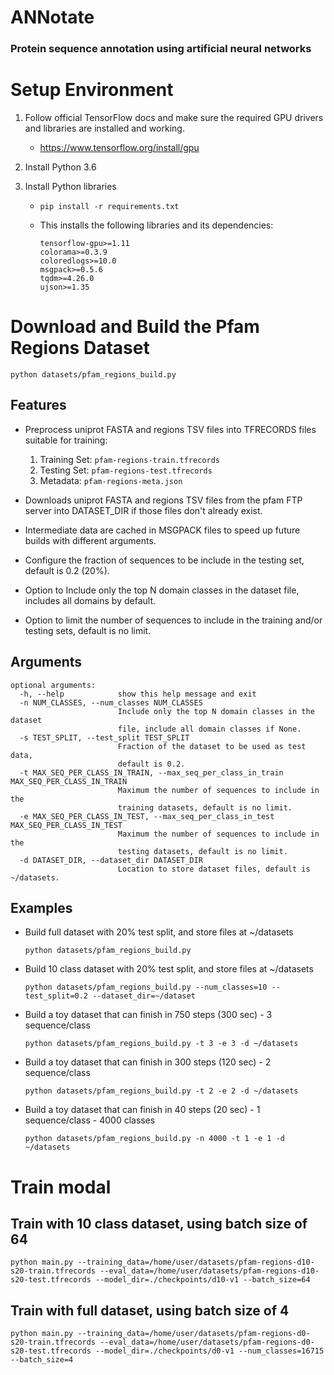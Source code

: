 # ANNotate
### Protein sequence annotation using artificial neural networks

# Setup Environment

1. Follow official TensorFlow docs and make sure the required GPU drivers and libraries are installed and working.

   * https://www.tensorflow.org/install/gpu

2. Install Python 3.6

3. Install Python libraries

   * `pip install -r requirements.txt`

   * This installs the following libraries and its dependencies:
     ```
     tensorflow-gpu>=1.11
     colorama>=0.3.9
     coloredlogs>=10.0
     msgpack>=0.5.6
     tqdm>=4.26.0
     ujson>=1.35
     ```

# Download and Build the Pfam Regions Dataset

`python datasets/pfam_regions_build.py`

## Features

* Preprocess uniprot FASTA and regions TSV files into TFRECORDS files suitable for training:
  1. Training Set: `pfam-regions-train.tfrecords`
  2. Testing Set: `pfam-regions-test.tfrecords`
  3. Metadata: `pfam-regions-meta.json`

* Downloads uniprot FASTA and regions TSV files from the pfam FTP server into DATASET_DIR if those files don't already exist.

* Intermediate data are cached in MSGPACK files to speed up future builds with different arguments.

* Configure the fraction of sequences to be include in the testing set, default is 0.2 (20%).

* Option to Include only the top N domain classes in the dataset file, includes all domains by default.

* Option to limit the number of sequences to include in the training and/or testing sets, default is no limit.

## Arguments
```
optional arguments:
  -h, --help            show this help message and exit
  -n NUM_CLASSES, --num_classes NUM_CLASSES
                        Include only the top N domain classes in the dataset
                        file, include all domain classes if None.
  -s TEST_SPLIT, --test_split TEST_SPLIT
                        Fraction of the dataset to be used as test data,
                        default is 0.2.
  -t MAX_SEQ_PER_CLASS_IN_TRAIN, --max_seq_per_class_in_train MAX_SEQ_PER_CLASS_IN_TRAIN
                        Maximum the number of sequences to include in the
                        training datasets, default is no limit.
  -e MAX_SEQ_PER_CLASS_IN_TEST, --max_seq_per_class_in_test MAX_SEQ_PER_CLASS_IN_TEST
                        Maximum the number of sequences to include in the
                        testing datasets, default is no limit.
  -d DATASET_DIR, --dataset_dir DATASET_DIR
                        Location to store dataset files, default is ~/datasets.
```

## Examples
* Build full dataset with 20% test split, and store files at ~/datasets

  ```python datasets/pfam_regions_build.py```

* Build 10 class dataset with 20% test split, and store files at ~/datasets

  ```python datasets/pfam_regions_build.py --num_classes=10 --test_split=0.2 --dataset_dir=~/dataset```

* Build a toy dataset that can finish in 750 steps (300 sec) - 3 sequence/class

  ```python datasets/pfam_regions_build.py -t 3 -e 3 -d ~/datasets```

* Build a toy dataset that can finish in 300 steps (120 sec) - 2 sequence/class

  ```python datasets/pfam_regions_build.py -t 2 -e 2 -d ~/datasets```

* Build a toy dataset that can finish in 40 steps (20 sec) - 1 sequence/class - 4000 classes
  
  ```python datasets/pfam_regions_build.py -n 4000 -t 1 -e 1 -d ~/datasets```


# Train modal

## Train with 10 class dataset, using batch size of 64
```python main.py --training_data=/home/user/datasets/pfam-regions-d10-s20-train.tfrecords --eval_data=/home/user/datasets/pfam-regions-d10-s20-test.tfrecords --model_dir=./checkpoints/d10-v1 --batch_size=64```

## Train with full dataset, using batch size of 4
```python main.py --training_data=/home/user/datasets/pfam-regions-d0-s20-train.tfrecords --eval_data=/home/user/datasets/pfam-regions-d0-s20-test.tfrecords --model_dir=./checkpoints/d0-v1 --num_classes=16715 --batch_size=4```
